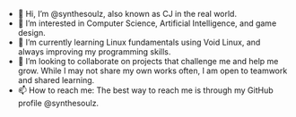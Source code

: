- 👋 Hi, I’m @synthesoulz, also known as CJ in the real world.
- 👀 I’m interested in Computer Science, Artificial Intelligence, and game design.
- 🌱 I’m currently learning Linux fundamentals using Void Linux, and always improving my programming skills.
- 💞️ I’m looking to collaborate on projects that challenge me and help me grow. While I may not share my own works often, I am open to teamwork and shared learning.
- 📫 How to reach me: The best way to reach me is through my GitHub profile @synthesoulz. 

<!--
synthesoulz/synthesoulz is a ✨ special ✨ repository because its `README.md` (this file) appears on your GitHub profile.
You can click the Preview link to take a look at your changes.
--->
